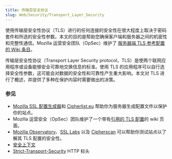 ```yaml
---
title: 传输层安全协议
slug: Web/Security/Transport_Layer_Security
---
```


使用传输层安全性协议（TLS）进行的任何连接的安全性在很大程度上取决于密码套件和所选的安全性参数。本文的目的是帮助您确保客户端和服务器之间的机密性和完整性通信。Mozilla 运营安全团队（OpSec）维护了 [服务器端 TLS 参考配置的 Wiki 条目](https://wiki.mozilla.org/Security/Server_Side_TLS)。

传输层安全性协议（Transport Layer Security protocol，TLS）是使两个联网应用程序或设备能够安全可靠地交换信息的标准。使用 TLS 的应用程序可以自行选择安全性参数，这可能会对数据的安全性和可靠性产生重大影响。本文对 TLS 进行了概述，并提供了多种在保护内容时需要做出的决策。

### 参见

- [Mozilla SSL 配置生成器](https://ssl-config.mozilla.org)和 [Cipherlist.eu](https://cipherlist.eu/) 帮助你为服务器生成配置文件以保护你的站点。
- Mozilla 运营安全（OpSec）团队维护了一个带有[引用的 TLS 配置](https://wiki.mozilla.org/Security/Server_Side_TLS)的 wiki 页面。
- [Mozilla Observatory](https://observatory.mozilla.org/)、[SSL Labs](https://www.ssllabs.com/ssltest/) 以及 [Cipherscan](https://github.com/mozilla/cipherscan) 可以帮助你测试站点以了解其 TLS 配置的安全性。
- [安全上下文](/zh-CN/docs/Web/Security/Secure_Contexts)
- [Strict-Transport-Security](/zh-CN/docs/Web/HTTP/Headers/Strict-Transport-Security) HTTP 标头
